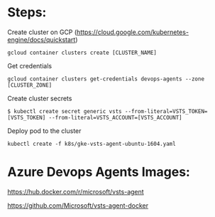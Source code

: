 
# Steps:

Create cluster on GCP (https://cloud.google.com/kubernetes-engine/docs/quickstart)
```
gcloud container clusters create [CLUSTER_NAME]
```

Get credentials
```
gcloud container clusters get-credentials devops-agents --zone [CLUSTER_ZONE]
```

Create cluster secrets

```
$ kubectl create secret generic vsts --from-literal=VSTS_TOKEN=[VSTS_TOKEN] --from-literal=VSTS_ACCOUNT=[VSTS_ACCOUNT]
```

Deploy pod to the cluster
```
kubectl create -f k8s/gke-vsts-agent-ubuntu-1604.yaml
```

# Azure Devops Agents Images:
https://hub.docker.com/r/microsoft/vsts-agent

https://github.com/Microsoft/vsts-agent-docker

